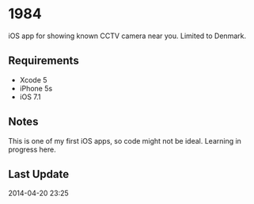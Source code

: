 1984
===========================

iOS app for showing known CCTV camera near you. Limited to Denmark.

Requirements
-----------
* Xcode 5
* iPhone 5s
* iOS 7.1

Notes
-----------

This is one of my first iOS apps, so code might not be ideal. Learning in progress here.

Last Update
----
2014-04-20 23:25
